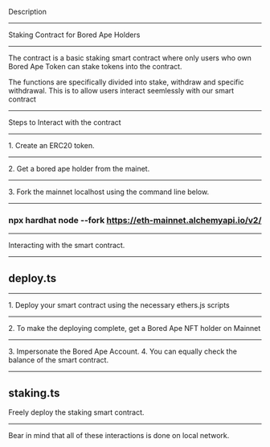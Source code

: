 Description 
<hr>

Staking Contract for Bored Ape Holders
<hr>
The contract is a basic staking smart contract where only users who own Bored Ape Token can stake tokens into the contract.

The functions are specifically divided into stake, withdraw and specific withdrawal. This is to allow users interact seemlessly with our smart contract

<hr>

Steps to Interact with the contract 
<hr>
1. Create an ERC20 token. <hr>
2. Get a bored ape holder from the mainet. <hr>
3. Fork the mainnet localhost using the command line below. <hr>

 ### npx hardhat node --fork https://eth-mainnet.alchemyapi.io/v2/<key> 

<hr>

Interacting with the smart contract.
<hr>

## deploy.ts 
<hr>
1. Deploy your smart contract using the necessary ethers.js scripts <hr>
2. To make the deploying complete, get a Bored Ape NFT holder on Mainnet <hr>
3. Impersonate the Bored Ape Account.
4. You can equally check the balance of the smart contract. <hr>

## staking.ts

Freely deploy the staking smart contract. 
<hr>

Bear in mind that all of these interactions is done on local network.